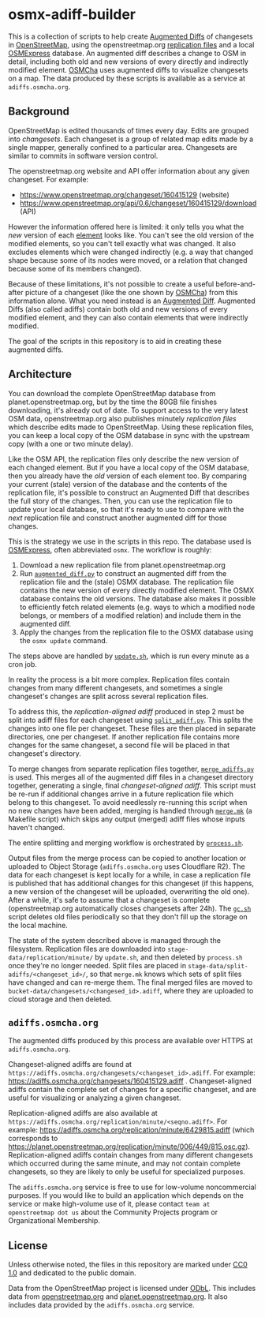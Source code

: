 # osmx-adiff-builder

This is a collection of scripts to help create [Augmented Diffs](https://wiki.openstreetmap.org/wiki/Overpass_API/Augmented_Diffs) of changesets in [OpenStreetMap](https://www.openstreetmap.org/), using the openstreetmap.org [replication files](https://wiki.openstreetmap.org/wiki/Planet.osm/diffs) and a local [OSMExpress](https://github.com/bdon/OSMExpress) database. An augmented diff describes a change to OSM in detail, including both old and new versions of every directly and indirectly modified element. [OSMCha](https://osmcha.org) uses augmented diffs to visualize changesets on a map. The data produced by these scripts is available as a service at `adiffs.osmcha.org`.

## Background

OpenStreetMap is edited thousands of times every day. Edits are grouped into _changesets_. Each changeset is a group of related map edits made by a single mapper, generally confined to a particular area. Changesets are similar to commits in software version control.

The openstreetmap.org website and API offer information about any given changeset. For example:
- https://www.openstreetmap.org/changeset/160415129 (website)
- https://www.openstreetmap.org/api/0.6/changeset/160415129/download (API)

However the information offered here is limited: it only tells you what the _new_ version of each [element](https://wiki.openstreetmap.org/wiki/Elements) looks like. You can't see the old version of the modified elements, so you can't tell exactly what was changed. It also excludes elements which were changed indirectly (e.g. a way that changed shape because some of its nodes were moved, or a relation that changed because some of its members changed).

Because of these limitations, it's not possible to create a useful before-and-after picture of a changeset (like the one shown by [OSMCha](https://osmcha.org/changesets/160415129)) from this information alone. What you need instead is an [Augmented Diff](https://wiki.openstreetmap.org/wiki/Overpass_API/Augmented_Diffs). Augmented Diffs (also called adiffs) contain both old and new versions of every modified element, and they can also contain elements that were indirectly modified.

The goal of the scripts in this repository is to aid in creating these augmented diffs.

## Architecture

You can download the complete OpenStreetMap database from planet.openstreetmap.org, but by the time the 80GB file finishes downloading, it's already out of date. To support access to the very latest OSM data, openstreetmap.org also publishes minutely _replication files_ which describe edits made to OpenStreetMap. Using these replication files, you can keep a local copy of the OSM database in sync with the upstream copy (with a one or two minute delay).

Like the OSM API, the replication files only describe the new version of each changed element. But if you have a local copy of the OSM database, then you already have the _old_ version of each element too. By comparing your current (stale) version of the database and the contents of the replication file, it's possible to construct an Augmented Diff that describes the full story of the changes. Then, you can use the replication file to update your local database, so that it's ready to use to compare with the _next_ replication file and construct another augmented diff for those changes.

This is the strategy we use in the scripts in this repo. The database used is [OSMExpress](https://github.com/bdon/OSMExpress), often abbreviated `osmx`. The workflow is roughly:

1. Download a new replication file from planet.openstreetmap.org
2. Run [`augmented_diff.py`](./augmented_diff.py) to construct an augmented diff from the replication file and the (stale) OSMX database. The replication file contains the new version of every directly modified element. The OSMX database contains the old versions. The database also makes it possible to efficiently fetch related elements (e.g. ways to which a modified node belongs, or members of a modified relation) and include them in the augmented diff.
3. Apply the changes from the replication file to the OSMX database using the `osmx update` command.

The steps above are handled by [`update.sh`](./update.sh), which is run every minute as a cron job.

In reality the process is a bit more complex. Replication files contain changes from many different changesets, and sometimes a single changeset's changes are split across several replication files.

To address this, the _replication-aligned adiff_ produced in step 2 must be split into adiff files for each changeset using [`split_adiff.py`](./split_adiff.py). This splits the changes into one file per changeset. These files are then placed in separate directories, one per changeset. If another replication file contains more changes for the same changeset, a second file will be placed in that changeset's directory.

To merge changes from separate replication files together, [`merge_adiffs.py`](./merge_adiffs.py) is used. This merges all of the augmented diff files in a changeset directory together, generating a single, final _changeset-aligned adiff_. This script must be re-run if additional changes arrive in a future replication file which belong to this changeset. To avoid needlessly re-running this script when no new changes have been added, merging is handled through [`merge.mk`](./merge.mk) (a Makefile script) which skips any output (merged) adiff files whose inputs haven't changed.

The entire splitting and merging workflow is orchestrated by [`process.sh`](./process.sh).

Output files from the merge process can be copied to another location or uploaded to Object Storage (`adiffs.osmcha.org` uses Cloudflare R2). The data for each changeset is kept locally for a while, in case a replication file is published that has additional changes for this changeset (if this happens, a new version of the changeset will be uploaded, overwriting the old one). After a while, it's safe to assume that a changeset is complete (openstreetmap.org automatically closes changesets after 24h). The [`gc.sh`](./gc.sh) script deletes old files periodically so that they don't fill up the storage on the local machine.

The state of the system described above is managed through the filesystem. Replication files are downloaded into `stage-data/replication/minute/` by `update.sh`, and then deleted by `process.sh` once they're no longer needed. Split files are placed in `stage-data/split-adiffs/<changeset_id>/`, so that `merge.mk` knows which sets of split files have changed and can re-merge them. The final merged files are moved to `bucket-data/changesets/<changesed_id>.adiff`, where they are uploaded to cloud storage and then deleted.

## `adiffs.osmcha.org`

The augmented diffs produced by this process are available over HTTPS at `adiffs.osmcha.org`.

Changeset-aligned adiffs are found at `https://adiffs.osmcha.org/changesets/<changeset_id>.adiff`. For example: https://adiffs.osmcha.org/changesets/160415129.adiff . Changeset-aligned adiffs contain the complete set of changes for a specific changeset, and are useful for visualizing or analyzing a given changeset.

Replication-aligned adiffs are also available at `https://adiffs.osmcha.org/replication/minute/<seqno.adiff>`. For example: https://adiffs.osmcha.org/replication/minute/6429815.adiff (which corresponds to https://planet.openstreetmap.org/replication/minute/006/449/815.osc.gz). Replication-aligned adiffs contain changes from many different changesets which occurred during the same minute, and may not contain complete changesets, so they are likely to only be useful for specialized purposes.

The `adiffs.osmcha.org` service is free to use for low-volume noncommercial purposes. If you would like to build an application which depends on the service or make high-volume use of it, please contact `team at openstreetmap dot us` about the Community Projects program or Organizational Membership.

## License

Unless otherwise noted, the files in this repository are marked under [CC0 1.0](https://creativecommons.org/publicdomain/zero/1.0/) and dedicated to the public domain.

Data from the OpenStreetMap project is licensed under [ODbL](https://opendatacommons.org/licenses/odbl/). This includes data from [openstreetmap.org](https://www.openstreetmap.org/) and [planet.openstreetmap.org](https://planet.openstreetmap.org/). It also includes data provided by the `adiffs.osmcha.org` service.
